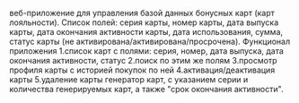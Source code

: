 веб-приложение для управления базой данных бонусных карт (карт
лояльности).
Список полей: серия карты, номер карты, дата выпуска карты, дата окончания активности
карты, дата использования, сумма, статус карты (не активирована/активирована/просрочена).
Функционал приложения
1.список карт с полями: серия, номер, дата выпуска, дата окончания активности, статус
2.поиск по этим же полям
3.просмотр профиля карты с историей покупок по ней
4.активация/деактивация карты
5.удаление карты
генератор карт, с указанием серии и количества генерируемых карт, а также
"срок окончания активности". 
